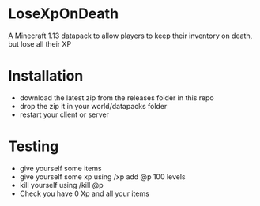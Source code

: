 # LoseXpOnDeath
A Minecraft 1.13 datapack to allow players to keep their inventory on death, but lose all their XP

# Installation
* download the latest zip from the releases folder in this repo
* drop the zip it in your world/datapacks folder
* restart your client or server

# Testing
* give yourself some items
* give yourself some xp using /xp add @p 100 levels
* kill yourself using /kill @p
* Check you have 0 Xp and all your items
